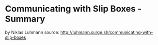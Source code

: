# Communicating with Slip Boxes - Summary

by Niklas Luhmann
source: http://luhmann.surge.sh/communicating-with-slip-boxes

